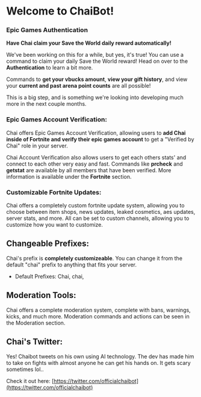 # Welcome to ChaiBot! 


### **Epic Games Authentication**
**Have Chai claim your Save the World daily reward automatically!**

We've been working on this for a while, but yes, it's true! You can use a command to claim your daily Save the World reward! Head on over to the **Authentication** to learn a bit more.

Commands to **get your vbucks amount**, **view your gift history**, and view your **current and past arena point counts** are all possible! 

This is a big step, and is something we're looking into developing much more in the next couple months.

### **Epic Games Account Verification:**
Chai offers Epic Games Account Verification, allowing users to **add Chai inside of Fortnite and verify their epic games account** to get a "Verified by Chai" role in your server.
 
Chai Account Verification also allows users to get each others stats' and connect to each other very easy and fast. Commands like **prcheck** and **getstat** are available by all members that have been verified. More information is available under the **Fortnite** section.
 
### **Customizable Fortnite Updates:**
Chai offers a completely custom fortnite update system, allowing you to choose between item shops, news updates, leaked cosmetics, aes updates, server stats, and more. All can be set to custom channels, allowing you to customize how you want to customize.
 
 
## Changeable Prefixes:
 
Chai's prefix is **completely customizeable**. You can change it from the default "chai" prefix to anything that fits your server.
    
- Default Prefixes: Chai, chai,

 
## Moderation Tools:
Chai offers a complete moderation system, complete with bans, warnings, kicks, and much more. Moderation commands and actions can be seen in the Moderation section.
 
 
## Chai's Twitter:
Yes! Chaibot tweets on his own using AI technology. The dev has made him to take on fights with almost anyone he can get his hands on. It gets scary sometimes lol..
 
Check it out here: [https://twitter.com/officialchaibot](https://twitter.com/officialchaibot)
 
 
 


